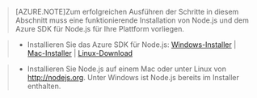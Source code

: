 > [AZURE.NOTE]Zum erfolgreichen Ausführen der Schritte in diesem Abschnitt muss eine funktionierende Installation von Node.js und dem Azure SDK für Node.js für Ihre Plattform vorliegen.

>* Installieren Sie das Azure SDK für Node.js: <a href="http://go.microsoft.com/fwlink/?LinkId=254279">Windows-Installer</a> | <a href="http://go.microsoft.com/fwlink/?LinkId=253471">Mac-Installer</a> | <a href="http://go.microsoft.com/fwlink/?LinkId=253472">Linux-Download</a></li>

>* Installieren Sie Node.js auf einem Mac oder unter Linux von <a href="http://nodejs.org">http://nodejs.org</a>. Unter Windows ist Node.js bereits im Installer enthalten.

<!---HONumber=July15_HO2-->